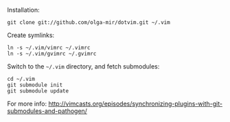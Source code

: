 Installation:

    git clone git://github.com/olga-mir/dotvim.git ~/.vim

Create symlinks:

    ln -s ~/.vim/vimrc ~/.vimrc
    ln -s ~/.vim/gvimrc ~/.gvimrc

Switch to the `~/.vim` directory, and fetch submodules:

    cd ~/.vim
    git submodule init
    git submodule update

For more info:
http://vimcasts.org/episodes/synchronizing-plugins-with-git-submodules-and-pathogen/
